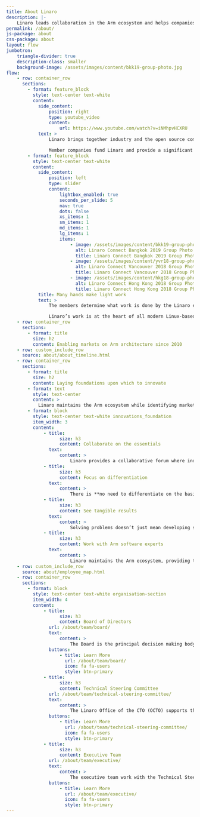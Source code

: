 ```yaml
---
title: About Linaro
description: |-
    Linaro leads collaboration in the Arm ecosystem and helps companies work with the latest open source technology.
permalink: /about/
js-package: about
css-package: about
layout: flow
jumbotron:
    triangle-divider: true
    description-class: smaller
    background-image: /assets/images/content/bkk19-group-photo.jpg
flow:
    - row: container_row
      sections:
        - format: feature_block
          style: text-center text-white
          content:
            side_content:
                position: right
                type: youtube_video
                content:
                    url: https://www.youtube.com/watch?v=iNMhpvHCXRU
            text: >
                Linaro brings together industry and the open source community to work on key projects, deliver great tools, reduce industry wide fragmentation and redundant effort, and provide common software foundations for all. The mission is not exclusive to Arm – Linaro can work on other architectures and technologies where the work benefits Linaro members and the Arm ecosystem.

                Member companies fund Linaro and provide a significant proportion of its engineering resources as assignees who work full time on Linaro projects and member engineers who work on member-sponsored projects. Linaro’s engineering team, including contributed member resources, consists of about 300 software developers. Linaro engages with the broader open source community on a daily basis on IRC, mailing lists and at industry events, including at its own Linaro Connect events. The work page provides an overview of, and links to more information about, Linaro’s organization, groups, projects and initiatives.
        - format: feature_block
          style: text-center text-white
          content:
            side_content:
                position: left
                type: slider
                content:
                    lightbox_enabled: true
                    seconds_per_slide: 5
                    nav: true
                    dots: false
                    xs_items: 1
                    sm_items: 1
                    md_items: 1
                    lg_items: 1
                    items:
                        - image: /assets/images/content/bkk19-group-photo.jpg
                          alt: Linaro Connect Bangkok 2019 Group Photo
                          title: Linaro Connect Bangkok 2019 Group Photo
                        - image: /assets/images/content/yvr18-group-photo.jpg
                          alt: Linaro Connect Vancouver 2018 Group Photo
                          title: Linaro Connect Vancouver 2018 Group Photo
                        - image: /assets/images/content/hkg18-group-photo-optimized.jpg
                          alt: Linaro Connect Hong Kong 2018 Group Photo
                          title: Linaro Connect Hong Kong 2018 Group Photo
            title: Many hands make light work
            text: >
                The members determine what work is done by the Linaro engineering team. As the number of Linaro members increases, the company’s capacity to provide engineering solutions grows and so the return on a member’s investment increases. This results in more common engineering work being completed by the Linaro engineers, enabling the members to focus more of their own resources on innovation and differentiation.

                Linaro’s work is at the heart of all modern Linux-based devices running on Arm processors, including Android smartphones and tablets. As markets for Arm processors develop, new opportunities for collaborative engineering are created around Linux and other open source operating systems. These opportunities include software stacks and tools in mobile, networking, servers, the digital home and IoT.
    - row: container_row
      sections:
        - format: title
          size: h2
          content: Enabling markets on Arm architecture since 2010
    - row: custom_include_row
      source: about/about_timeline.html
    - row: container_row
      sections:
        - format: title
          size: h2
          content: Laying foundations upon which to innovate
        - format: text
          style: text-center
          content: >
            Linaro maintains the Arm ecosystem while identifying markets where fragmented Arm code bases need consolidation. Together with our members we develop strategy and engineering solutions which deliver common software upon which to innovate.
        - format: block
          style: text-center text-white innovations_foundation
          item_width: 3
          content:
              - title:
                    size: h3
                    content: Collaborate on the essentials
                text:
                    content: >
                        Linaro provides a collaborative forum where industry and community work together on open source software to **solve common problems**
              - title:
                    size: h3
                    content: Focus on differentiation
                text:
                    content: >
                        There is **no need to differentiate on the basics**. Solving common problems together once and for all allows you to focus on your value add.
              - title:
                    size: h3
                    content: See tangible results
                text:
                    content: >
                        Solving problems doesn’t just mean developing strategy. It means **actual engineering solutions** are delivered by Linaro and member engineers.
              - title:
                    size: h3
                    content: Work with Arm software experts
                text:
                    content: >
                        Linaro maintains the Arm ecosystem, providing the tools, security and Linux kernel quality needed for a solid base to differentiate on. **Arm software is our expertise.**
    - row: custom_include_row
      source: about/employee_map.html
    - row: container_row
      sections:
        - format: block
          style: text-center text-white organisation-section
          item_width: 4
          content:
              - title:
                    size: h3
                    content: Board of Directors
                url: /about/team/board/
                text:
                    content: >
                        The Board is the principal decision making body and focuses on ensuring the organization is moving toward its strategic mission through a combination of industry
                buttons:
                    - title: Learn More
                      url: /about/team/board/
                      icon: fa fa-users
                      style: btn-primary
              - title:
                    size: h3
                    content: Technical Steering Committee
                url: /about/team/technical-steering-committee/
                text:
                    content: >
                        The Linaro Office of the CTO (OCTO) supports the TSC in determining Linaro’s technical strategy, ensuring technical coherency across Linaro’s engineering activities
                buttons:
                    - title: Learn More
                      url: /about/team/technical-steering-committee/
                      icon: fa fa-users
                      style: btn-primary
              - title:
                    size: h3
                    content: Executive Team
                url: /about/team/executive/
                text:
                    content: >
                        The executive team work with the Technical Steering Committee and Linaro members to translate strategy and resources into deliverables. They are responsible for the...
                buttons:
                    - title: Learn More
                      url: /about/team/executive/
                      icon: fa fa-users
                      style: btn-primary
---
```

